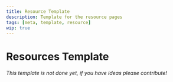 ```yaml
---
title: Resource Template
description: Template for the resource pages
tags: [meta, template, resource]
wip: true
---
```


# Resources Template

*This template is not done yet, if you have ideas please contribute!*